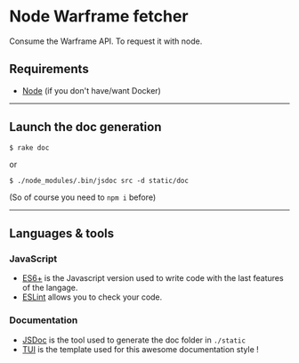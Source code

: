 # Node Warframe fetcher

Consume the Warframe API. To request it with node.

## Requirements

- [Node](https://nodejs.org/en/) (if you don't have/want Docker)

---

## Launch the doc generation 

    $ rake doc

or

    $ ./node_modules/.bin/jsdoc src -d static/doc

(So of course you need to `npm i` before)

---

## Languages & tools

### JavaScript

- [ES6+](es6-features.org) is the Javascript version used to write code with the last features of the langage.
- [ESLint](https://eslint.org/) allows you to check your code.

### Documentation

- [JSDoc](https://github.com/jsdoc3/jsdoc) is the tool used to generate the doc folder in `./static`
- [TUI](https://github.com/nhnent/tui.jsdoc-template) is the template used for this awesome documentation style !
